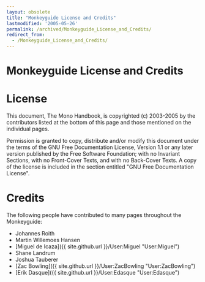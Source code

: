 ```yaml
---
layout: obsolete
title: "Monkeyguide License and Credits"
lastmodified: '2005-05-26'
permalink: /archived/Monkeyguide_License_and_Credits/
redirect_from:
  - /Monkeyguide_License_and_Credits/
---
```


Monkeyguide License and Credits
===============================

License
=======

This document, The Mono Handbook, is copyrighted (c) 2003-2005 by the contributors listed at the bottom of this page and those mentioned on the individual pages.

Permission is granted to copy, distribute and/or modify this document under the terms of the GNU Free Documentation License, Version 1.1 or any later version published by the Free Software Foundation; with no Invariant Sections, with no Front-Cover Texts, and with no Back-Cover Texts. A copy of the license is included in the section entitled "GNU Free Documentation License".

Credits
=======

The following people have contributed to many pages throughout the Monkeyguide:

-   Johannes Roith
-   Martin Willemoes Hansen
-   [Miguel de Icaza]({{ site.github.url }}/User:Miguel "User:Miguel")
-   Shane Landrum
-   Joshua Tauberer
-   [Zac Bowling]({{ site.github.url }}/User:ZacBowling "User:ZacBowling")
-   [Erik Dasque]({{ site.github.url }}/User:Edasque "User:Edasque")



